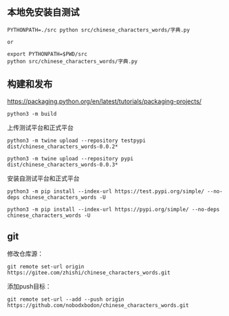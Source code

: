 
## 本地免安装自测试

```
PYTHONPATH=./src python src/chinese_characters_words/字典.py

or

export PYTHONPATH=$PWD/src
python src/chinese_characters_words/字典.py
```


## 构建和发布

https://packaging.python.org/en/latest/tutorials/packaging-projects/
```
python3 -m build
```

上传测试平台和正式平台
```
python3 -m twine upload --repository testpypi dist/chinese_characters_words-0.0.2*

python3 -m twine upload --repository pypi dist/chinese_characters_words-0.0.3*
```

安装自测试平台和正式平台
```
python3 -m pip install --index-url https://test.pypi.org/simple/ --no-deps chinese_characters_words -U

python3 -m pip install --index-url https://pypi.org/simple/ --no-deps chinese_characters_words -U
```

## git

修改仓库源：
```
git remote set-url origin https://gitee.com/zhishi/chinese_characters_words.git
```

添加push目标：
```
git remote set-url --add --push origin  https://github.com/nobodxbodon/chinese_characters_words.git
```